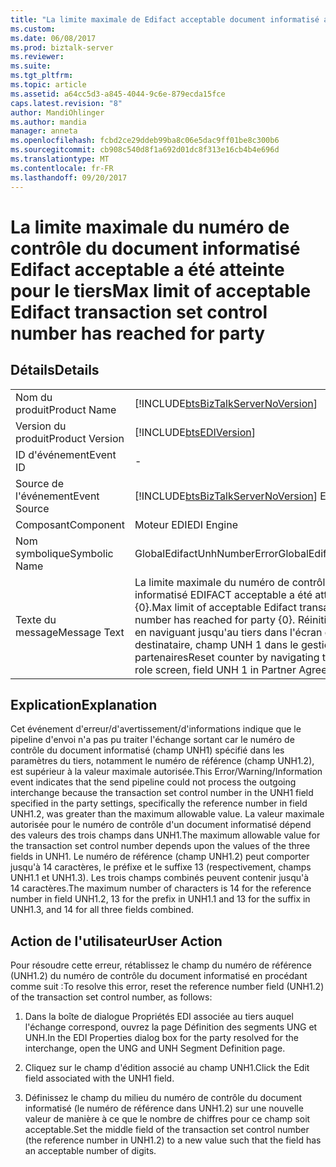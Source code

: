 ```yaml
---
title: "La limite maximale de Edifact acceptable document informatisé a été atteinte pour le tiers | Documents Microsoft"
ms.custom: 
ms.date: 06/08/2017
ms.prod: biztalk-server
ms.reviewer: 
ms.suite: 
ms.tgt_pltfrm: 
ms.topic: article
ms.assetid: a64cc5d3-a845-4044-9c6e-879ecda15fce
caps.latest.revision: "8"
author: MandiOhlinger
ms.author: mandia
manager: anneta
ms.openlocfilehash: fcbd2ce29ddeb99ba8c06e5dac9ff01be8c300b6
ms.sourcegitcommit: cb908c540d8f1a692d01dc8f313e16cb4b4e696d
ms.translationtype: MT
ms.contentlocale: fr-FR
ms.lasthandoff: 09/20/2017
---
```

# <a name="max-limit-of-acceptable-edifact-transaction-set-control-number-has-reached-for-party"></a><span data-ttu-id="64071-102">La limite maximale du numéro de contrôle du document informatisé Edifact acceptable a été atteinte pour le tiers</span><span class="sxs-lookup"><span data-stu-id="64071-102">Max limit of acceptable Edifact transaction set control number has reached for party</span></span>
## <a name="details"></a><span data-ttu-id="64071-103">Détails</span><span class="sxs-lookup"><span data-stu-id="64071-103">Details</span></span>  
  
|||  
|-|-|  
|<span data-ttu-id="64071-104">Nom du produit</span><span class="sxs-lookup"><span data-stu-id="64071-104">Product Name</span></span>|[!INCLUDE[btsBizTalkServerNoVersion](../includes/btsbiztalkservernoversion-md.md)]|  
|<span data-ttu-id="64071-105">Version du produit</span><span class="sxs-lookup"><span data-stu-id="64071-105">Product Version</span></span>|[!INCLUDE[btsEDIVersion](../includes/btsediversion-md.md)]|  
|<span data-ttu-id="64071-106">ID d'événement</span><span class="sxs-lookup"><span data-stu-id="64071-106">Event ID</span></span>|-|  
|<span data-ttu-id="64071-107">Source de l'événement</span><span class="sxs-lookup"><span data-stu-id="64071-107">Event Source</span></span>|[!INCLUDE[btsBizTalkServerNoVersion](../includes/btsbiztalkservernoversion-md.md)]<span data-ttu-id="64071-108"> EDI</span><span class="sxs-lookup"><span data-stu-id="64071-108"> EDI</span></span>|  
|<span data-ttu-id="64071-109">Composant</span><span class="sxs-lookup"><span data-stu-id="64071-109">Component</span></span>|<span data-ttu-id="64071-110">Moteur EDI</span><span class="sxs-lookup"><span data-stu-id="64071-110">EDI Engine</span></span>|  
|<span data-ttu-id="64071-111">Nom symbolique</span><span class="sxs-lookup"><span data-stu-id="64071-111">Symbolic Name</span></span>|<span data-ttu-id="64071-112">GlobalEdifactUnhNumberError</span><span class="sxs-lookup"><span data-stu-id="64071-112">GlobalEdifactUnhNumberError</span></span>|  
|<span data-ttu-id="64071-113">Texte du message</span><span class="sxs-lookup"><span data-stu-id="64071-113">Message Text</span></span>|<span data-ttu-id="64071-114">La limite maximale du numéro de contrôle du document informatisé EDIFACT acceptable a été atteinte pour le tiers {0}.</span><span class="sxs-lookup"><span data-stu-id="64071-114">Max limit of acceptable Edifact transaction set control number has reached for party {0}.</span></span> <span data-ttu-id="64071-115">Réinitialisez le compteur en naviguant jusqu'au tiers dans l'écran du rôle du destinataire, champ UNH 1 dans le gestionnaire d'accords partenaires</span><span class="sxs-lookup"><span data-stu-id="64071-115">Reset counter by navigating to Party in receiver role screen, field UNH 1 in Partner Agreement manager</span></span>|  
  
## <a name="explanation"></a><span data-ttu-id="64071-116">Explication</span><span class="sxs-lookup"><span data-stu-id="64071-116">Explanation</span></span>  
 <span data-ttu-id="64071-117">Cet événement d'erreur/d'avertissement/d'informations indique que le pipeline d'envoi n'a pas pu traiter l'échange sortant car le numéro de contrôle du document informatisé (champ UNH1) spécifié dans les paramètres du tiers, notamment le numéro de référence (champ UNH1.2), est supérieur à la valeur maximale autorisée.</span><span class="sxs-lookup"><span data-stu-id="64071-117">This Error/Warning/Information event indicates that the send pipeline could not process the outgoing interchange because the transaction set control number in the UNH1 field specified in the party settings, specifically the reference number in field UNH1.2, was greater than the maximum allowable value.</span></span> <span data-ttu-id="64071-118">La valeur maximale autorisée pour le numéro de contrôle d'un document informatisé dépend des valeurs des trois champs dans UNH1.</span><span class="sxs-lookup"><span data-stu-id="64071-118">The maximum allowable value for the transaction set control number depends upon the values of the three fields in UNH1.</span></span> <span data-ttu-id="64071-119">Le numéro de référence (champ UNH1.2) peut comporter jusqu'à 14 caractères, le préfixe et le suffixe 13 (respectivement, champs UNH1.1 et UNH1.3). Les trois champs combinés peuvent contenir jusqu'à 14 caractères.</span><span class="sxs-lookup"><span data-stu-id="64071-119">The maximum number of characters is 14 for the reference number in field UNH1.2, 13 for the prefix in UNH1.1 and 13 for the suffix in UNH1.3, and 14 for all three fields combined.</span></span>  
  
## <a name="user-action"></a><span data-ttu-id="64071-120">Action de l'utilisateur</span><span class="sxs-lookup"><span data-stu-id="64071-120">User Action</span></span>  
 <span data-ttu-id="64071-121">Pour résoudre cette erreur, rétablissez le champ du numéro de référence (UNH1.2) du numéro de contrôle du document informatisé en procédant comme suit :</span><span class="sxs-lookup"><span data-stu-id="64071-121">To resolve this error, reset the reference number field (UNH1.2) of the transaction set control number, as follows:</span></span>  
  
1.  <span data-ttu-id="64071-122">Dans la boîte de dialogue Propriétés EDI associée au tiers auquel l'échange correspond, ouvrez la page Définition des segments UNG et UNH.</span><span class="sxs-lookup"><span data-stu-id="64071-122">In the EDI Properties dialog box for the party resolved for the interchange, open the UNG and UNH Segment Definition page.</span></span>  
  
2.  <span data-ttu-id="64071-123">Cliquez sur le champ d'édition associé au champ UNH1.</span><span class="sxs-lookup"><span data-stu-id="64071-123">Click the Edit field associated with the UNH1 field.</span></span>  
  
3.  <span data-ttu-id="64071-124">Définissez le champ du milieu du numéro de contrôle du document informatisé (le numéro de référence dans UNH1.2) sur une nouvelle valeur de manière à ce que le nombre de chiffres pour ce champ soit acceptable.</span><span class="sxs-lookup"><span data-stu-id="64071-124">Set the middle field of the transaction set control number (the reference number in UNH1.2) to a new value such that the field has an acceptable number of digits.</span></span>